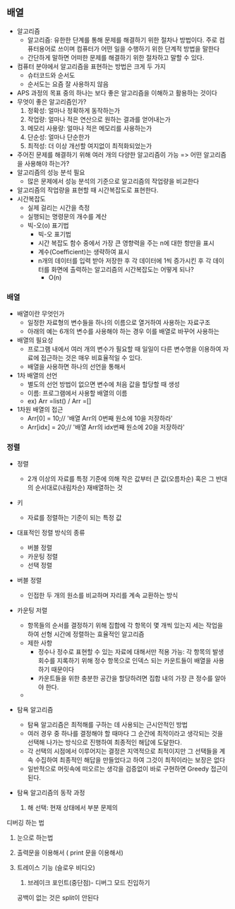 ## 배열

* 알고리즘
  * 알고리즘: 유한한 단계를 통해 문제를 해결하기 위한 절차나 방법이다. 주로 컴퓨터용어로 쓰이며 컴퓨터가 어떤 일을 수행하기 위한 단계적 방법을 말한다
  * 간단하게 말하면 어떠한 문제를 해결하기 위한 절차하고 말할 수 있다.
* 컴퓨터 분야에서 알고리즘을 표현하는 방법은 크게 두 가지
  * 슈터코드와 순서도
  * 순서도는 요즘 잘 사용하지 않음
* APS 과정의 목표 중의 하나는 보다 좋은 알고리즘을 이해하고 활용하는 것이다
* 무엇이 좋은 알고리즘인가?
  1. 정확성: 얼마나 정확하게 동작하는가
  2. 작업량: 얼마나 적은 연산으로 원하는 결과를 얻어내는가
  3. 메모리 사용량: 얼마나 적은 메모리를 사용하는가
  4. 단순성: 얼마나 단순한가
  5. 최적성: 더 이상 개선할 여지없이 최적화되었는가
* 주어진 문제를 해결하기 위해 여러 개의 다양한 알고리즘이 가능 => 어떤 알고리즘을 사용해야 하는가?
* 알고리즘의 성능 분석 필요
  * 많은 문제에서 성능 분석의 기준으로 알고리즘의 작업량을 비교한다
* 알고리즘의 작업량을 표현할 때 시간복잡도로 표현한다.
* 시간복잡도
  * 실제 걸리는 시간을 측정
  * 실행되는 명령문의 개수를 계산
  * 빅-오(o) 표기법
    * 빅-오 표기법
    * 시간 복잡도 함수 중에서 가장 큰 영향력을 주는 n에 대한 항만을 표시
    * 계수(Coefficient)는 생략하여 표시
    * n개의 데이터를 입력 받아 저장한 후 각 데이터에 1씩 증가시킨 후 각  데이터를 화면에 출력하는 알고리즘의 시간복잡도는 어떻게 되나?
      * O(n)







### 배열

* 배열이란 무엇인가
  * 일정한 자료형의 변수들을 하나의 이름으로 열거하여 사용하는 자료구조
  * 아래의 예는 6개의 변수를 사용해야 하는 경우 이를 배열로 바꾸어 사용하는
* 배열의 필요성
  * 프로그램 내에서 여러 개의 변수가 필요할 때 일일이 다른 변수명을 이용하여 자료에 접근하는 것은 매우 비효율적일  수 있다.
  * 배열을 사용하면 하나의 선언을 통해서
* 1차 배열의 선언
  * 별도의 선언 방법이 없으면 변수에 처음 값을 할당할 때 생성
  * 이름: 프로그램에서 사용할 배열의 이름
  * ex) Arr =list() / Arr =[]
* 1차원 배열의 접근
  * Arr[0] = 10;// '배열 Arr의 0번째 원소에 10을 저장하라'
  * Arr[idx] = 20;// '배열 Arr의 idx번째 원소에 20을 저장하라'





### 정렬

* 정렬
  *  2개 이상의 자료를 특정 기준에 의해 작은 값부터 큰 값(오름차순) 혹은 그 반대의 순서대로(내림차순) 재배열하는 것
* 키
  * 자료를 정렬하는 기준이 되는 특정 값
* 대표적인 정렬 방식의 종류
  * 버블 정렬
  * 카운팅 정렬
  * 선택 정렬
* 버블 정렬 
  * 인접한 두 개의 원소를 비교하며 자리를 계속 교환하는 방식
* 카운팅 저렬
  * 항목들의 순서를 결정하기 위해 집합에 각 항목이 몇 개씩 있는지 세는 작업을 하여 선형 시간에 정렬하는 효율적인 알고리즘
  * 제한 사항
    * 정수나 정수로 표현할 수 있는 자료에 대해서만 적용 가능: 각 항목의 발생 회수를 지록하기 위해 정수 항목으로 인덱스 되는 카운트들이 배열을 사용하기 때문이다
    * 카운트들을 위한 충분한 공간을 할당하려면 집합 내의 가장 큰 정수를 알아야 한다.
  * 

* 탐욕 알고리즘
  * 탐욕 알고리즘은 최적해를 구하는 데 사용되는 근시안적인 방법
  * 여러 경우 중 하나를 결정해야 할 때마다 그 순간에 최적이라고 생각되는 것을 선택해 나가는 방식으로 진행하여 최종적인 해답에 도달한다.
  * 각 선택의 시점에서 이루어지는 결정은 지역적으로 최적이지만 그 선택들을 계속 수집하여 최종적인 해답을 만들었다고 하여 그것이 최적이라는 보장은 없다
  * 일반적으로 머릿속에 떠오르는 생각을 검증없이 바로 구현하면 Greedy 접근이 된다. 
* 탐욕 알고리즘의 동작 과정
  1) 해 선택: 현재 상태에서 부분 문제의 



















디버깅 하는 법

1. 눈으로 하는법

2. 출력문을 이용해서 ( print 문을 이용해서)

3. 트레이스 기능 (슬로우 비디오)

   1. 브레이크 포인트(중단점)- 디버그 모드 진입하기

   공백이 없는 것은 split이 안된다